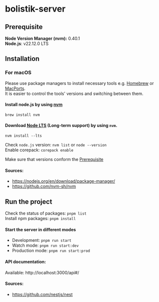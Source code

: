 # bolistik-server

## Prerequisite

**Node Version Manager (nvm):** 0.40.1  
**Node.js**: v22.12.0 LTS

## Installation

### For macOS

Please use package managers to install necessary tools e.g. [Homebrew](https://brew.sh) or [MacPorts](https://www.macports.org).  
It is easier to control the tools' versions and switching between them.

#### Install **node.js** by using [**nvm**](https://github.com/nvm-sh/nvm)

`brew install nvm`

#### Download [Node LTS](https://nodejs.org/en/) (Long-term support) by using `nvm`.

`nvm install --lts`

Check `node.js` version: `nvm list` or `node --version`  
Enable corepack: `corepack enable`

Make sure that versions conform the [Prerequisite](#markdown-header-prerequisite)

#### Sources:

- https://nodejs.org/en/download/package-manager/
- https://github.com/nvm-sh/nvm

## Run the project

Check the status of packages: `pnpm list`  
Install npm packages: `pnpm install`

#### Start the server in different modes

- Development: `pnpm run start`
- Watch mode: `pnpm run start:dev`
- Production mode: `pnpm run start:prod`

#### API documentation:

Available: http://localhost:3000/api#/

#### Sources:

- https://github.com/nestjs/nest
